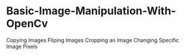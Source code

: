 # Basic-Image-Manipulation-With-OpenCv

Copying Images
Fliping Images
Cropping an Image
Changing Specific Image Pixels
